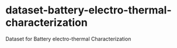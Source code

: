 # dataset-battery-electro-thermal-characterization
Dataset for Battery electro-thermal Characterization
